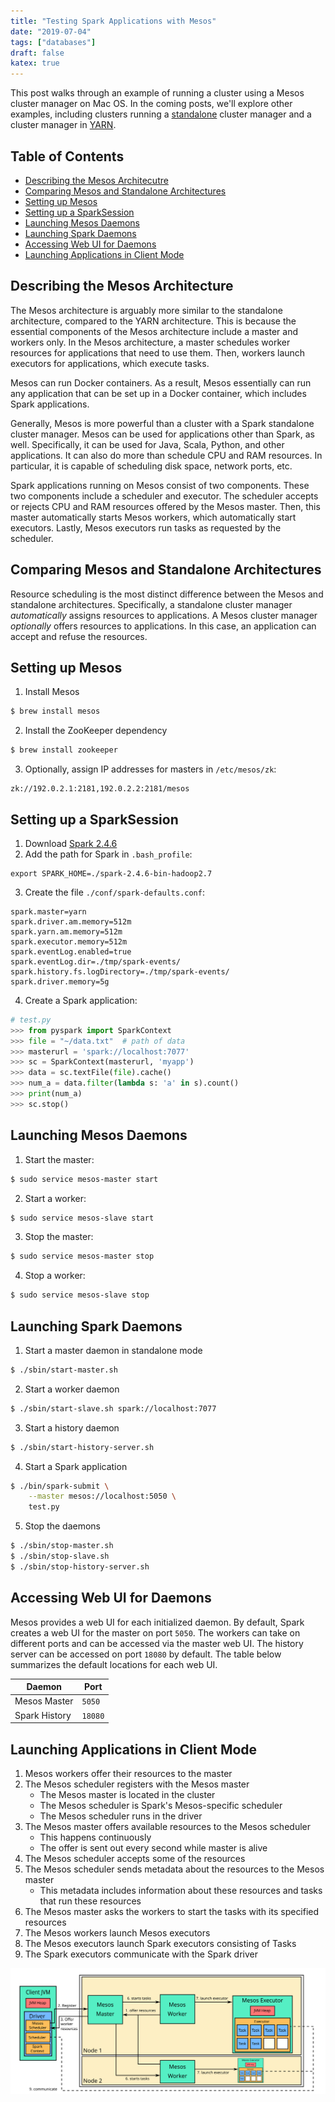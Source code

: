 ```yaml
---
title: "Testing Spark Applications with Mesos"
date: "2019-07-04"
tags: ["databases"]
draft: false
katex: true
---
```


This post walks through an example of running a cluster using a Mesos cluster manager on Mac OS. In the coming posts, we'll explore other examples, including clusters running a [standalone](/blog/spark-standalone/) cluster manager and a cluster manager in [YARN](/blog/spark-yarn/).

## Table of Contents
- [Describing the Mesos Architecutre](#describing-the-mesos-architecture)
- [Comparing Mesos and Standalone Architectures](#comparing-mesos-and-standalone-architectures)
- [Setting up Mesos](#setting-up-mesos)
- [Setting up a SparkSession](#setting-up-a-sparksession)
- [Launching Mesos Daemons](#launching-mesos-daemons)
- [Launching Spark Daemons](#launching-spark-daemons)
- [Accessing Web UI for Daemons](#accessing-web-ui-for-daemons)
- [Launching Applications in Client Mode](#launching-applications-in-client-mode)

## Describing the Mesos Architecture
The Mesos architecture is arguably more similar to the standalone architecture, compared to the YARN architecture. This is because the essential components of the Mesos architecture include a master and workers only. In the Mesos architecture, a master schedules worker resources for applications that need to use them. Then, workers launch executors for applications, which execute tasks.

Mesos can run Docker containers. As a result, Mesos essentially can run any application that can be set up in a Docker container, which includes Spark applications.

Generally, Mesos is more powerful than a cluster with a Spark standalone cluster manager. Mesos can be used for applications other than Spark, as well. Specifically, it can be used for Java, Scala, Python, and other applications. It can also do more than schedule CPU and RAM resources. In particular, it is capable of scheduling disk space, network ports, etc.

Spark applications running on Mesos consist of two components. These two components include a scheduler and executor. The scheduler accepts or rejects CPU and RAM resources offered by the Mesos master. Then, this master automatically starts Mesos workers, which automatically start executors. Lastly, Mesos executors run tasks as requested by the scheduler.

## Comparing Mesos and Standalone Architectures
Resource scheduling is the most distinct difference between the Mesos and standalone architectures. Specifically, a standalone cluster manager *automatically* assigns resources to applications. A Mesos cluster manager *optionally* offers resources to applications. In this case, an application can accept and refuse the resources.

## Setting up Mesos
1. Install Mesos
```bash
$ brew install mesos
```

2. Install the ZooKeeper dependency
```bash
$ brew install zookeeper
```

3. Optionally, assign IP addresses for masters in `/etc/mesos/zk`:
```text
zk://192.0.2.1:2181,192.0.2.2:2181/mesos
```

## Setting up a SparkSession
1. Download [Spark 2.4.6](https://apache.claz.org/spark/spark-2.4.6/spark-2.4.6-bin-hadoop2.7.tgz)
2. Add the path for Spark in `.bash_profile`:

```text
export SPARK_HOME=./spark-2.4.6-bin-hadoop2.7
```

3. Create the file `./conf/spark-defaults.conf`:

```text
spark.master=yarn
spark.driver.am.memory=512m
spark.yarn.am.memory=512m
spark.executor.memory=512m
spark.eventLog.enabled=true
spark.eventLog.dir=./tmp/spark-events/
spark.history.fs.logDirectory=./tmp/spark-events/
spark.driver.memory=5g
```

4. Create a Spark application:

```python
# test.py
>>> from pyspark import SparkContext
>>> file = "~/data.txt"  # path of data
>>> masterurl = 'spark://localhost:7077'
>>> sc = SparkContext(masterurl, 'myapp')
>>> data = sc.textFile(file).cache()
>>> num_a = data.filter(lambda s: 'a' in s).count()
>>> print(num_a)
>>> sc.stop()
```

## Launching Mesos Daemons
1. Start the master:
```bash
$ sudo service mesos-master start
```

2. Start a worker:
```bash
$ sudo service mesos-slave start
```

3. Stop the master:
```bash
$ sudo service mesos-master stop
```

4. Stop a worker:
```bash
$ sudo service mesos-slave stop
```

## Launching Spark Daemons
1. Start a master daemon in standalone mode
```bash
$ ./sbin/start-master.sh
```

2. Start a worker daemon
```bash
$ ./sbin/start-slave.sh spark://localhost:7077
```

3. Start a history daemon
```bash
$ ./sbin/start-history-server.sh
```

4. Start a Spark application
```bash
$ ./bin/spark-submit \
    --master mesos://localhost:5050 \
    test.py
```
5. Stop the daemons
```bash
$ ./sbin/stop-master.sh
$ ./sbin/stop-slave.sh
$ ./sbin/stop-history-server.sh
```

## Accessing Web UI for Daemons
Mesos provides a web UI for each initialized daemon. By default, Spark creates a web UI for the master on port `5050`. The workers can take on different ports and can be accessed via the master web UI. The history server can be accessed on port `18080` by default. The table below summarizes the default locations for each web UI.

| Daemon                | Port    |
| --------------------- | ------- |
| Mesos Master          | `5050`  |
| Spark History         | `18080` |

## Launching Applications in Client Mode
1. Mesos workers offer their resources to the master
2. The Mesos scheduler registers with the Mesos master
	- The Mesos master is located in the cluster
	- The Mesos scheduler is Spark's Mesos-specific scheduler
	- The Mesos scheduler runs in the driver
3. The Mesos master offers available resources to the Mesos scheduler
	- This happens continuously
	- The offer is sent out every second while master is alive
4. The Mesos scheduler accepts some of the resources
5. The Mesos scheduler sends metadata about the resources to the Mesos master
	- This metadata includes information about these resources and tasks that run these resources
6. The Mesos master asks the workers to start the tasks with its specified resources
7. The Mesos workers launch Mesos executors
8. The Mesos executors launch Spark executors consisting of Tasks
9. The Spark executors communicate with the Spark driver

![MesosClient](../img/mesos-client.svg)
